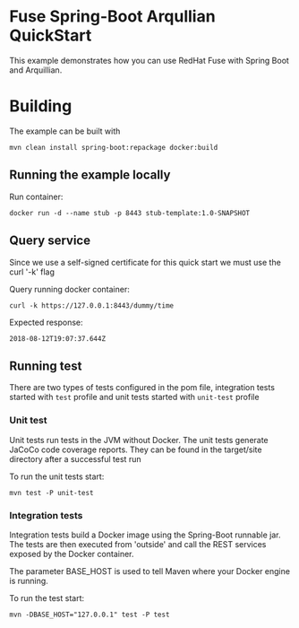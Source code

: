 # Fuse Spring-Boot Arqullian QuickStart

This example demonstrates how you can use RedHat Fuse with Spring Boot and Arquillian.

# Building

The example can be built with

    mvn clean install spring-boot:repackage docker:build

## Running the example locally

Run container:
```
docker run -d --name stub -p 8443 stub-template:1.0-SNAPSHOT
```
## Query service 
Since we use a self-signed certificate for this quick start we must use the curl '-k' flag

Query running docker container:
```
curl -k https://127.0.0.1:8443/dummy/time
```

Expected response:
```
2018-08-12T19:07:37.644Z

```
## Running test
There are two types of tests configured in the pom file, integration tests started with `test` profile and unit tests started with `unit-test` profile
### Unit test
Unit tests run tests in the JVM without Docker. The unit tests generate JaCoCo code coverage reports. They can be found in the target/site directory after a successful test run

To run the unit tests start: 
```
mvn test -P unit-test
```
### Integration tests
Integration tests build a Docker image using the Spring-Boot runnable jar. The tests are then executed from 'outside'
and call the REST services exposed by the Docker container.

The parameter BASE_HOST is used to tell Maven where your Docker engine is running.

To run the test start:
```
mvn -DBASE_HOST="127.0.0.1" test -P test
```
